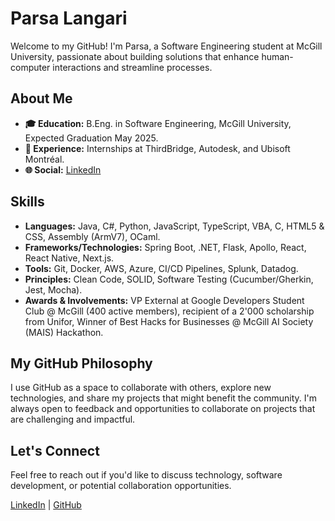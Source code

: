 # Parsa Langari

Welcome to my GitHub! I'm Parsa, a Software Engineering student at McGill University, passionate about building solutions that enhance human-computer interactions and streamline processes.

## About Me

- **🎓 Education:** B.Eng. in Software Engineering, McGill University, Expected Graduation May 2025.
- **👔 Experience:** Internships at ThirdBridge, Autodesk, and Ubisoft Montréal.
- **🌐 Social:** [LinkedIn](https://www.linkedin.com/in/parsa-langari/)

## Skills

- **Languages:** Java, C#, Python, JavaScript, TypeScript, VBA, C, HTML5 & CSS, Assembly (ArmV7), OCaml.
- **Frameworks/Technologies:** Spring Boot, .NET, Flask, Apollo, React, React Native, Next.js.
- **Tools:** Git, Docker, AWS, Azure, CI/CD Pipelines, Splunk, Datadog.
- **Principles:** Clean Code, SOLID, Software Testing (Cucumber/Gherkin, Jest, Mocha).
- **Awards & Involvements:** VP External at Google Developers Student Club @ McGill (400 active members), recipient of a 2'000 scholarship from Unifor, Winner of Best Hacks for Businesses @ McGill AI Society (MAIS) Hackathon.

## My GitHub Philosophy

I use GitHub as a space to collaborate with others, explore new technologies, and share my projects that might benefit the community. I'm always open to feedback and opportunities to collaborate on projects that are challenging and impactful.

## Let's Connect

Feel free to reach out if you'd like to discuss technology, software development, or potential collaboration opportunities.

[LinkedIn](https://www.linkedin.com/in/parsa-langari/) | [GitHub](https://github.com/PLangari)

